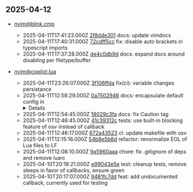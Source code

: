 ## 2025-04-12

* nvim@blink.cmp
  - 2025-04-11T17:41:23.000Z [2f8dde301](https://github.com/Saghen/blink.cmp/commit/2f8dde3013f9f392f4054c3f1827ad4233807f82) docs: update vimdocs
  - 2025-04-11T17:40:31.000Z [72cdff5cc](https://github.com/Saghen/blink.cmp/commit/72cdff5cc4fd28afb48371cef1059be668d2b132) fix: disable auto brackets in typescript imports
  - 2025-04-11T17:37:28.000Z [de4c0db9d](https://github.com/Saghen/blink.cmp/commit/de4c0db9d8b34b1d1cc48fa7470f2585239bcb83) docs: expand docs around disabling per filetype/buffer

* nvim@copilot.lua
  - 2025-04-11T23:26:07.000Z [3f106ffda](https://github.com/zbirenbaum/copilot.lua/commit/3f106ffda3d6b7823b7b384aea160ff49bc7154e) fix(ci): variable changes persistance
  - 2025-04-11T12:58:29.000Z [0a7502946](https://github.com/zbirenbaum/copilot.lua/commit/0a7502946845fb14b860a6384c709a791bbab96a) docs: encapsulate default config in <details> tags
  - 2025-04-11T12:54:45.000Z [18029c3fa](https://github.com/zbirenbaum/copilot.lua/commit/18029c3faa6c87520320d8f1689176940a2abb0e) docs: fix Caution tag
  - 2025-04-11T12:46:45.000Z [41c39312c](https://github.com/zbirenbaum/copilot.lua/commit/41c39312c2707aa7b9f4a2c93ff94ff8661e13aa) tests: use built-in blocking feature of osv instead of callback
  - 2025-04-11T12:46:17.000Z [672a43523](https://github.com/zbirenbaum/copilot.lua/commit/672a43523d317d0b591dd19b42c85da0a9a5902f) ci: update makefile with osv
  - 2025-04-11T12:15:16.000Z [54b8e5b8d](https://github.com/zbirenbaum/copilot.lua/commit/54b8e5b8ddb750a02af324533417e6e638bf4138) refactor: renormalize EOL of Lua files to LF
  - 2025-04-11T12:08:10.000Z [9a5960aaa](https://github.com/zbirenbaum/copilot.lua/commit/9a5960aaa04e0392e3860a8147b38b13fc4a7ef7) chore: fix .gitignore of deps and remove luarc
  - 2025-04-10T20:18:21.000Z [e99043e5e](https://github.com/zbirenbaum/copilot.lua/commit/e99043e5e1facd8dd544b53faf744a0379754b5e) test: cleanup tests, remove sleeps in favor of callbacks, ensure green
  - 2025-04-10T20:17:07.000Z [9481fc7dd](https://github.com/zbirenbaum/copilot.lua/commit/9481fc7dd71228ab62332c4a1db2eed51d9604f5) feat: add undocumented callback, currently used for testing